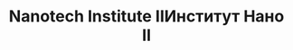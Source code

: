 ---
title: ['Nanotech Institute II', 'Институт Нано II']
categories: [buildings]
designEnd: 2007
---